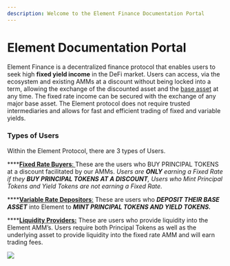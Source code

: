 ```yaml
---
description: Welcome to the Element Finance Documentation Portal
---
```


# Element Documentation Portal

Element Finance is a decentralized finance protocol that enables users to seek high **fixed yield income** in the DeFi market. Users can access, via the ecosystem and existing AMMs at a discount without being locked into a term, allowing the exchange of the discounted asset and the [base asset](https://github.com/delvtech/construction-paper/blob/3e60e1bcd6276ec2dcd8888abb5423c37f4f9282/Construction-Paper.md#14-glossary-definitions) at any time. The fixed rate income can be secured with the exchange of any major base asset. The Element protocol does not require trusted intermediaries and allows for fast and efficient trading of fixed and variable yields.

### Types of Users

Within the Element Protocol, there are 3 types of Users.

****[**Fixed Rate Buyers**: ](getting-started/buying-fixed-rates.md)These are the users who BUY PRINCIPAL TOKENS at a discount facilitated by our AMMs. _Users are **ONLY** earning a Fixed Rate if they **BUY PRINCIPAL TOKENS AT A DISCOUNT**, Users who Mint Principal Tokens and Yield Tokens are not earning a Fixed Rate._

****[**Variable Rate Depositors**:](getting-started/earning-variable-rates.md) These are users who _**DEPOSIT THEIR BASE ASSET**_ into Element to _**MINT PRINCIPAL TOKENS AND YIELD TOKENS.**_

****[**Liquidity Providers:**](getting-started/providing-liquidity.md) These are users who provide liquidity into the Element AMM’s. Users require both Principal Tokens as well as the underlying asset to provide liquidity into the fixed rate AMM and will earn trading fees.

![](<.gitbook/assets/photo\_2021-05-18 09.20.18.jpeg>)
